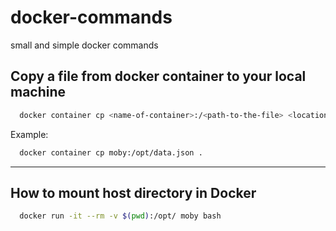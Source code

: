 # docker-commands
small and simple docker commands


## Copy a file from docker container to your local machine

```bash
  docker container cp <name-of-container>:/<path-to-the-file> <location-to-copy-file> 
```
Example: 

```bash 
  docker container cp moby:/opt/data.json .
```

- - -


## How to mount host directory in Docker

```bash
  docker run -it --rm -v $(pwd):/opt/ moby bash
```
